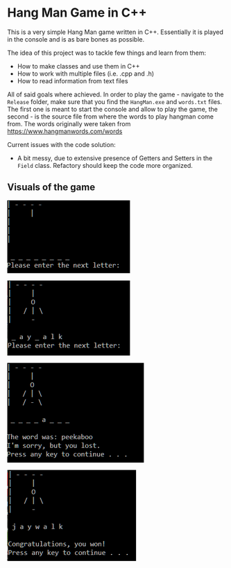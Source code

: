 # Hang Man Game in C++

This is a very simple Hang Man game written in C++. Essentially it is played in the console and is as bare bones as possible.

The idea of this project was to tackle few things and learn from them:

* How to make classes and use them in C++
* How to work with multiple files (i.e. .cpp and .h)
* How to read information from text files

All of said goals where achieved. In order to play the game - navigate to the `Release` folder, make sure that you find the `HangMan.exe` and `words.txt` files. The first one is meant to start the console and allow to play the game, the second - is the source file from where the words to play hangman come from. The words originally were taken from https://www.hangmanwords.com/words

Current issues with the code solution:
* A bit messy, due to extensive presence of Getters and Setters in the `Field` class. Refactory should keep the code more organized.

## Visuals of the game

![](https://github.com/Si-ja/HangMan-with-CPP/blob/master/Visuals/StartScreen.PNG?raw=true "Game Start")

![](https://github.com/Si-ja/HangMan-with-CPP/blob/master/Visuals/MidGame.PNG?raw=true "Mid Game")

![](https://github.com/Si-ja/HangMan-with-CPP/blob/master/Visuals/GameOver.PNG?raw=true "Game Over")

![](https://github.com/Si-ja/HangMan-with-CPP/blob/master/Visuals/GameWon.PNG?raw=true "Game Won")
